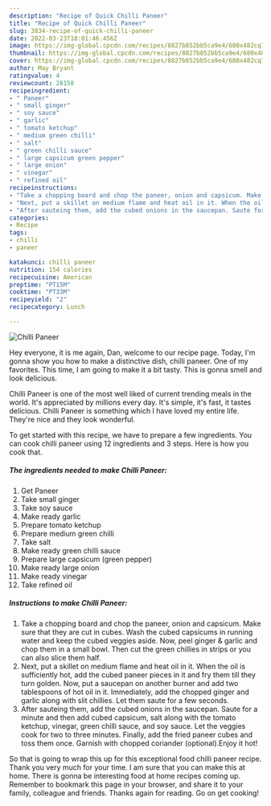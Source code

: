 ```yaml
---
description: "Recipe of Quick Chilli Paneer"
title: "Recipe of Quick Chilli Paneer"
slug: 3834-recipe-of-quick-chilli-paneer
date: 2022-03-23T18:01:46.456Z
image: https://img-global.cpcdn.com/recipes/8827b852bb5ca9e4/680x482cq70/chilli-paneer-recipe-main-photo.jpg
thumbnail: https://img-global.cpcdn.com/recipes/8827b852bb5ca9e4/680x482cq70/chilli-paneer-recipe-main-photo.jpg
cover: https://img-global.cpcdn.com/recipes/8827b852bb5ca9e4/680x482cq70/chilli-paneer-recipe-main-photo.jpg
author: May Bryant
ratingvalue: 4
reviewcount: 28158
recipeingredient:
- " Paneer"
- " small ginger"
- " soy sauce"
- " garlic"
- " tomato ketchup"
- " medium green chilli"
- " salt"
- " green chilli sauce"
- " large capsicum green pepper"
- " large onion"
- " vinegar"
- " refined oil"
recipeinstructions:
- "Take a chopping board and chop the paneer, onion and capsicum. Make sure that they are cut in cubes. Wash the cubed capsicums in running water and keep the cubed veggies aside. Now, peel ginger &amp; garlic and chop them in a small bowl. Then cut the green chillies in strips or you can also slice them half."
- "Next, put a skillet on medium flame and heat oil in it. When the oil is sufficiently hot, add the cubed paneer pieces in it and fry them till they turn golden. Now, put a saucepan on another burner and add two tablespoons of hot oil in it. Immediately, add the chopped ginger and garlic along with slit chillies. Let them saute for a few seconds."
- "After sauteing them, add the cubed onions in the saucepan. Saute for a minute and then add cubed capsicum, salt along with the tomato ketchup, vinegar, green chilli sauce, and soy sauce. Let the veggies cook for two to three minutes. Finally, add the fried paneer cubes and toss them once. Garnish with chopped coriander (optional).Enjoy it hot!"
categories:
- Recipe
tags:
- chilli
- paneer

katakunci: chilli paneer 
nutrition: 154 calories
recipecuisine: American
preptime: "PT15M"
cooktime: "PT33M"
recipeyield: "2"
recipecategory: Lunch

---
```



![Chilli Paneer](https://img-global.cpcdn.com/recipes/8827b852bb5ca9e4/680x482cq70/chilli-paneer-recipe-main-photo.jpg)

Hey everyone, it is me again, Dan, welcome to our recipe page. Today, I'm gonna show you how to make a distinctive dish, chilli paneer. One of my favorites. This time, I am going to make it a bit tasty. This is gonna smell and look delicious.



Chilli Paneer is one of the most well liked of current trending meals in the world. It's appreciated by millions every day. It's simple, it's fast, it tastes delicious. Chilli Paneer is something which I have loved my entire life. They're nice and they look wonderful.


To get started with this recipe, we have to prepare a few ingredients. You can cook chilli paneer using 12 ingredients and 3 steps. Here is how you cook that.

<!--inarticleads1-->

##### The ingredients needed to make Chilli Paneer:

1. Get  Paneer
1. Take  small ginger
1. Take  soy sauce
1. Make ready  garlic
1. Prepare  tomato ketchup
1. Prepare  medium green chilli
1. Take  salt
1. Make ready  green chilli sauce
1. Prepare  large capsicum (green pepper)
1. Make ready  large onion
1. Make ready  vinegar
1. Take  refined oil




<!--inarticleads2-->

##### Instructions to make Chilli Paneer:

1. Take a chopping board and chop the paneer, onion and capsicum. Make sure that they are cut in cubes. Wash the cubed capsicums in running water and keep the cubed veggies aside. Now, peel ginger &amp; garlic and chop them in a small bowl. Then cut the green chillies in strips or you can also slice them half.
1. Next, put a skillet on medium flame and heat oil in it. When the oil is sufficiently hot, add the cubed paneer pieces in it and fry them till they turn golden. Now, put a saucepan on another burner and add two tablespoons of hot oil in it. Immediately, add the chopped ginger and garlic along with slit chillies. Let them saute for a few seconds.
1. After sauteing them, add the cubed onions in the saucepan. Saute for a minute and then add cubed capsicum, salt along with the tomato ketchup, vinegar, green chilli sauce, and soy sauce. Let the veggies cook for two to three minutes. Finally, add the fried paneer cubes and toss them once. Garnish with chopped coriander (optional).Enjoy it hot!




So that is going to wrap this up for this exceptional food chilli paneer recipe. Thank you very much for your time. I am sure that you can make this at home. There is gonna be interesting food at home recipes coming up. Remember to bookmark this page in your browser, and share it to your family, colleague and friends. Thanks again for reading. Go on get cooking!
